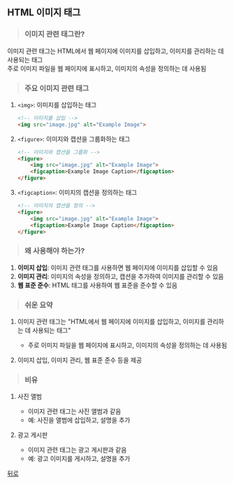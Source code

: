 ## HTML 이미지 태그
> ### 이미지 관련 태그란?
이미지 관련 태그는 HTML에서 웹 페이지에 이미지를 삽입하고, 이미지를 관리하는 데 사용되는 태그</br>
주로 이미지 파일을 웹 페이지에 표시하고, 이미지의 속성을 정의하는 데 사용됨

> ### 주요 이미지 관련 태그
1. `<img>`: 이미지를 삽입하는 태그
    ```html
    <!-- 이미지를 삽입 -->
    <img src="image.jpg" alt="Example Image">
    ```

2. `<figure>`: 이미지와 캡션을 그룹화하는 태그
    ```html
    <!-- 이미지와 캡션을 그룹화 -->
    <figure>
        <img src="image.jpg" alt="Example Image">
        <figcaption>Example Image Caption</figcaption>
    </figure>
    ```

3. `<figcaption>`: 이미지의 캡션을 정의하는 태그
    ```html
    <!-- 이미지의 캡션을 정의 -->
    <figure>
        <img src="image.jpg" alt="Example Image">
        <figcaption>Example Image Caption</figcaption>
    </figure>
    ```

> ### 왜 사용해야 하는가?
1. **이미지 삽입**: 이미지 관련 태그를 사용하면 웹 페이지에 이미지를 삽입할 수 있음
2. **이미지 관리**: 이미지의 속성을 정의하고, 캡션을 추가하여 이미지를 관리할 수 있음
3. **웹 표준 준수**: HTML 태그를 사용하여 웹 표준을 준수할 수 있음

> ### 쉬운 요약
1. 이미지 관련 태그는 "HTML에서 웹 페이지에 이미지를 삽입하고, 이미지를 관리하는 데 사용되는 태그"
    - 주로 이미지 파일을 웹 페이지에 표시하고, 이미지의 속성을 정의하는 데 사용됨

2. 이미지 삽입, 이미지 관리, 웹 표준 준수 등을 제공

> ### 비유
1. 사진 앨범
    - 이미지 관련 태그는 사진 앨범과 같음
    - 예: 사진을 앨범에 삽입하고, 설명을 추가

2. 광고 게시판
    - 이미지 관련 태그는 광고 게시판과 같음
    - 예: 광고 이미지를 게시하고, 설명을 추가

[뒤로](html.md)

